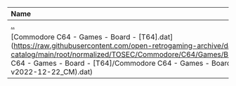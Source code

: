 |Name|Size|
|:---|---:|
|[..](../index.html)|DIR|
|[Commodore C64 - Games - Board - [T64].dat](https://raw.githubusercontent.com/open-retrogaming-archive/dat-catalog/main/root/normalized/TOSEC/Commodore/C64/Games/Board/[T64]/Commodore C64 - Games - Board - [T64]/Commodore C64 - Games - Board - [T64] (TOSEC-v2022-12-22_CM).dat)|265443|
